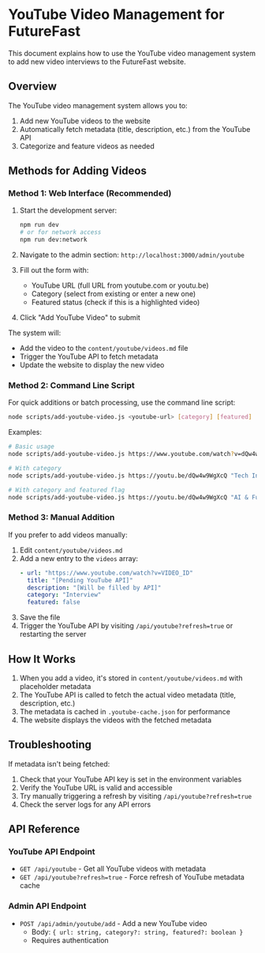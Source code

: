 # YouTube Video Management for FutureFast

This document explains how to use the YouTube video management system to add new video interviews to the FutureFast website.

## Overview

The YouTube video management system allows you to:

1. Add new YouTube videos to the website
2. Automatically fetch metadata (title, description, etc.) from the YouTube API
3. Categorize and feature videos as needed

## Methods for Adding Videos

### Method 1: Web Interface (Recommended)

1. Start the development server:
   ```bash
   npm run dev
   # or for network access
   npm run dev:network
   ```

2. Navigate to the admin section: `http://localhost:3000/admin/youtube`

3. Fill out the form with:
   - YouTube URL (full URL from youtube.com or youtu.be)
   - Category (select from existing or enter a new one)
   - Featured status (check if this is a highlighted video)

4. Click "Add YouTube Video" to submit

The system will:
- Add the video to the `content/youtube/videos.md` file
- Trigger the YouTube API to fetch metadata
- Update the website to display the new video

### Method 2: Command Line Script

For quick additions or batch processing, use the command line script:

```bash
node scripts/add-youtube-video.js <youtube-url> [category] [featured]
```

Examples:
```bash
# Basic usage
node scripts/add-youtube-video.js https://www.youtube.com/watch?v=dQw4w9WgXcQ

# With category
node scripts/add-youtube-video.js https://youtu.be/dQw4w9WgXcQ "Tech Innovation"

# With category and featured flag
node scripts/add-youtube-video.js https://youtu.be/dQw4w9WgXcQ "AI & Future of Work" true
```

### Method 3: Manual Addition

If you prefer to add videos manually:

1. Edit `content/youtube/videos.md`
2. Add a new entry to the `videos` array:
   ```yaml
   - url: "https://www.youtube.com/watch?v=VIDEO_ID"
     title: "[Pending YouTube API]"
     description: "[Will be filled by API]"
     category: "Interview"
     featured: false
   ```
3. Save the file
4. Trigger the YouTube API by visiting `/api/youtube?refresh=true` or restarting the server

## How It Works

1. When you add a video, it's stored in `content/youtube/videos.md` with placeholder metadata
2. The YouTube API is called to fetch the actual video metadata (title, description, etc.)
3. The metadata is cached in `.youtube-cache.json` for performance
4. The website displays the videos with the fetched metadata

## Troubleshooting

If metadata isn't being fetched:

1. Check that your YouTube API key is set in the environment variables
2. Verify the YouTube URL is valid and accessible
3. Try manually triggering a refresh by visiting `/api/youtube?refresh=true`
4. Check the server logs for any API errors

## API Reference

### YouTube API Endpoint

- `GET /api/youtube` - Get all YouTube videos with metadata
- `GET /api/youtube?refresh=true` - Force refresh of YouTube metadata cache

### Admin API Endpoint

- `POST /api/admin/youtube/add` - Add a new YouTube video
  - Body: `{ url: string, category?: string, featured?: boolean }`
  - Requires authentication
